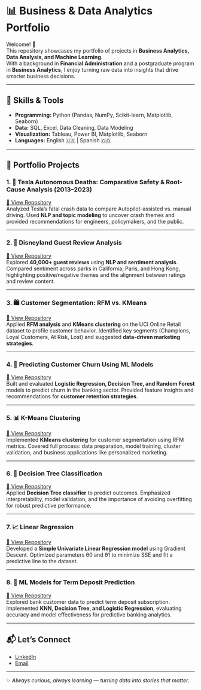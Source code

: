 # 📊 Business & Data Analytics Portfolio  

Welcome! 👋  
This repository showcases my portfolio of projects in **Business Analytics, Data Analysis, and Machine Learning**.  
With a background in **Financial Administration** and a postgraduate program in **Business Analytics**, I enjoy turning raw data into insights that drive smarter business decisions.  

---

## 🔧 Skills & Tools  
- **Programming:** Python (Pandas, NumPy, Scikit-learn, Matplotlib, Seaborn)  
- **Data:** SQL, Excel, Data Cleaning, Data Modeling  
- **Visualization:** Tableau, Power BI, Matplotlib, Seaborn  
- **Languages:** English 🇺🇸 | Spanish 🇨🇴  

---

## 📂 Portfolio Projects  

### 1. 🚗 Tesla Autonomous Deaths: Comparative Safety & Root-Cause Analysis (2013–2023)  
[🔗 View Repository](https://github.com/GeraldineReinoso/Tesla-Autonomous-Deaths-Comparative-Safety-And-Root-Cause-Analysis-)  
Analyzed Tesla’s fatal crash data to compare Autopilot-assisted vs. manual driving. Used **NLP and topic modeling** to uncover crash themes and provided recommendations for engineers, policymakers, and the public.  

---

### 2. 🏰 Disneyland Guest Review Analysis  
[🔗 View Repository](https://github.com/GeraldineReinoso/Disneyland-Guest-Review-Analysis)  
Explored **40,000+ guest reviews** using **NLP and sentiment analysis**. Compared sentiment across parks in California, Paris, and Hong Kong, highlighting positive/negative themes and the alignment between ratings and review content.  

---

### 3. 🛍️ Customer Segmentation: RFM vs. KMeans  
[🔗 View Repository](https://github.com/GeraldineReinoso/Customer-Segmentation-RFM-vs-KMeans)  
Applied **RFM analysis** and **KMeans clustering** on the UCI Online Retail dataset to profile customer behavior. Identified key segments (Champions, Loyal Customers, At Risk, Lost) and suggested **data-driven marketing strategies**.  

---

### 4. 🏦 Predicting Customer Churn Using ML Models  
[🔗 View Repository](https://github.com/GeraldineReinoso/Final-Project-Predictive-Analysis)  
Built and evaluated **Logistic Regression, Decision Tree, and Random Forest** models to predict churn in the banking sector. Provided feature insights and recommendations for **customer retention strategies**.  

---

### 5. 📊 K-Means Clustering  
[🔗 View Repository](https://github.com/GeraldineReinoso/K-Means-Clustering)  
Implemented **KMeans clustering** for customer segmentation using RFM metrics. Covered full process: data preparation, model training, cluster validation, and business applications like personalized marketing.  

---

### 6. 🌳 Decision Tree Classification  
[🔗 View Repository](https://github.com/GeraldineReinoso/Decision-Tree-Classification)  
Applied **Decision Tree classifier** to predict outcomes. Emphasized interpretability, model validation, and the importance of avoiding overfitting for robust predictive performance.  

---

### 7. 📈 Linear Regression  
[🔗 View Repository](https://github.com/GeraldineReinoso/Linear-Regression)  
Developed a **Simple Univariate Linear Regression model** using Gradient Descent. Optimized parameters θ0 and θ1 to minimize SSE and fit a predictive line to the dataset.  

---

### 8. 🧠 ML Models for Term Deposit Prediction  
[🔗 View Repository](https://github.com/GeraldineReinoso/ML-Models)  
Explored bank customer data to predict term deposit subscription. Implemented **KNN, Decision Tree, and Logistic Regression**, evaluating accuracy and model effectiveness for predictive banking analytics.  

---

## 📬 Let’s Connect  
- [LinkedIn](https://www.linkedin.com/in/geraldine-reinoso/)  
- [Email](mailto:geraldine.reinosov@gmail.com)  

---
✨ *Always curious, always learning — turning data into stories that matter.*  
